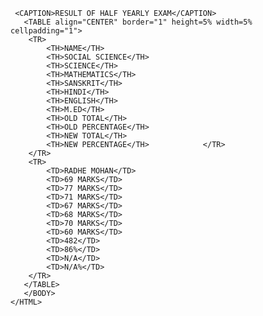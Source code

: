 <HTML>
<HEAD>
<Title>RM/INFO</TITLE>
</HEAD>
  
  <BODY>
    
     <CAPTION>RESULT OF HALF YEARLY EXAM</CAPTION>
       <TABLE align="CENTER" border="1" height=5% width=5% cellpadding="1">
        <TR>
            <TH>NAME</TH>
            <TH>SOCIAL SCIENCE</TH>
            <TH>SCIENCE</TH>
            <TH>MATHEMATICS</TH>
            <TH>SANSKRIT</TH>
            <TH>HINDI</TH>
            <TH>ENGLISH</TH>
            <TH>M.ED</TH>
            <TH>OLD TOTAL</TH>
            <TH>OLD PERCENTAGE</TH>
            <TH>NEW TOTAL</TH>
            <TH>NEW PERCENTAGE</TH>            </TR>
        </TR>
        <TR>
            <TD>RADHE MOHAN</TD>
            <TD>69 MARKS</TD>
            <TD>77 MARKS</TD>
            <TD>71 MARKS</TD>
            <TD>67 MARKS</TD>
            <TD>68 MARKS</TD>
            <TD>70 MARKS</TD>
            <TD>60 MARKS</TD>
            <TD>482</TD>
            <TD>86%</TD>
            <TD>N/A</TD>
            <TD>N/A%</TD>
        </TR>
       </TABLE>
       </BODY>
    </HTML>
